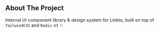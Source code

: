 <!-- ABOUT THE PROJECT -->

## About The Project

Internal UI component library & design system for Linkto, built on top of `TailwindCSS` and `Radix-UI` ✨
